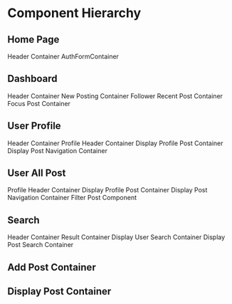 # Component Hierarchy
## Home Page
Header Container
AuthFormContainer

## Dashboard
Header Container
New Posting Container
Follower Recent Post Container 
Focus Post Container

## User Profile
Header Container
Profile Header Container
Display Profile Post Container
Display Post Navigation Container

## User All Post 
Profile Header Container
Display Profile Post Container
Display Post Navigation Container
Filter Post Component

## Search 
Header Container
Result Container
Display User Search Container
Display Post Search Container

## Add Post Container



## Display Post Container
